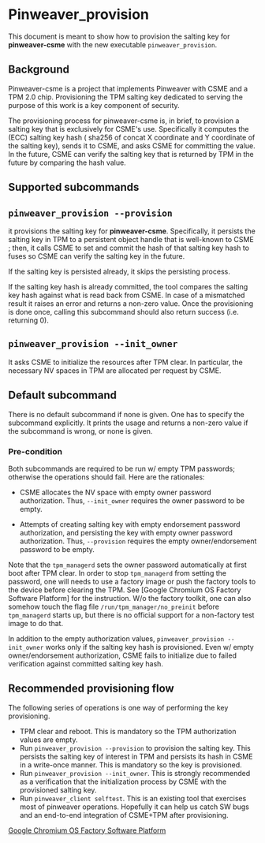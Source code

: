 # Pinweaver_provision

This document is meant to show how to provision the salting key for
**pinweaver-csme** with the new executable `pinweaver_provision`.

## Background

Pinweaver-csme is a project that implements Pinweaver with CSME and a TPM 2.0
chip. Provisioning the TPM salting key dedicated to serving the purpose of this
work is a key component of security.

The provisioning process for pinweaver-csme is, in brief, to provision a salting
key that is exclusively for CSME's use. Specifically it computes the (ECC)
salting key hash ( sha256 of concat X coordinate and Y coordinate of the salting
key), sends it to CSME, and asks CSME for committing the value. In the future,
CSME can verify the salting key that is returned by TPM in the future by
comparing the hash value.

## Supported subcommands

## `pinweaver_provision --provision`

it provisions the salting key for **pinweaver-csme**. Specifically, it persists
the salting key in TPM to a persistent object handle that is well-known to CSME
; then, it calls CSME to set and commit the hash of that salting key hash to
fuses so CSME can verify the salting key in the future.

If the salting key is persisted already, it skips the persisting process.

If the salting key hash is already committed, the tool compares the salting key
hash against what is read back from CSME. In case of a mismatched result it
raises an error and returns a non-zero value. Once the provisioning is done
once, calling this subcommand should also return success (i.e. returning 0).

## `pinweaver_provision --init_owner`

It asks CSME to initialize the resources after TPM clear. In particular, the
necessary NV spaces in TPM are allocated per request by CSME.

## Default subcommand

There is no default subcommand if none is given. One has to specify the
subcommand explicitly. It prints the usage and returns a non-zero value if the
subcommand is wrong, or none is given.

### Pre-condition

Both subcommands are required to be run w/ empty TPM passwords; otherwise the
operations should fail. Here are the rationales:

*   CSME allocates the NV space with empty owner password authorization. Thus,
    `--init_owner` requires the owner password to be empty.

*   Attempts of creating salting key with empty endorsement password
    authorization, and persisting the key with empty owner password
    authorization. Thus, `--provision` requires the empty owner/endorsement
    password to be empty.

Note that the `tpm_managerd` sets the owner password automatically at first boot
after TPM clear. In order to stop `tpm_managerd` from setting the password, one
will needs to use a factory image or push the factory tools to the device before
clearing the TPM. See [Google Chromium OS Factory Software Platform] for the
instruction. W/o the factory toolkit, one can also somehow touch the flag file
`/run/tpm_manager/no_preinit` before `tpm_managerd` starts up, but there is no
official support for a non-factory test image to do that.

In addition to the empty authorization values, `pinweaver_provision
--init_owner` works only if the salting key hash is provisioned. Even w/ empty
owner/endorsement authorization, CSME fails to initialize due to failed
verification against committed salting key hash.

## Recommended provisioning flow

The following series of operations is one way of performing the key
provisioning.

*   TPM clear and reboot. This is mandatory so the TPM authorization values are
empty.
*   Run `pinweaver_provision --provision` to provision the salting key. This
persists the salting key of interest in TPM and persists its hash in CSME in a
write-once manner. This is mandatory so the key is provisioned.
*   Run `pinweaver_provision --init_owner`. This is strongly recommended as a
verification that the initialization process by CSME with the provisioned
salting key.
*   Run `pinweaver_client selftest`. This is an existing tool that exercises
most of pinweaver operations. Hopefully it can help us catch SW bugs and an
end-to-end integration of CSME+TPM after provisioning.

[Google Chromium OS Factory Software Platform](https://chromium.googlesource.com/chromiumos/platform/factory/+/main/README.md)

